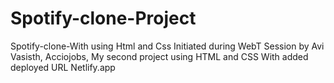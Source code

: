 # Spotify-clone-Project
Spotify-clone-With using Html and Css Initiated during WebT Session by Avi Vasisth, Acciojobs, My second project using HTML and CSS
With added deployed URL Netlify.app
